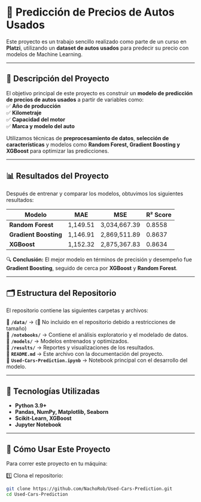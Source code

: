 # 🚗 Predicción de Precios de Autos Usados  

Este proyecto es un trabajo sencillo realizado como parte de un curso en **Platzi**, utilizando un **dataset de autos usados** para predecir su precio con modelos de Machine Learning.  

---

## 📌 **Descripción del Proyecto**  
El objetivo principal de este proyecto es construir un **modelo de predicción de precios de autos usados** a partir de variables como:  
✅ **Año de producción**  
✅ **Kilometraje**  
✅ **Capacidad del motor**  
✅ **Marca y modelo del auto**  

Utilizamos técnicas de **preprocesamiento de datos**, **selección de características** y modelos como **Random Forest, Gradient Boosting y XGBoost** para optimizar las predicciones.  

---

## 📊 **Resultados del Proyecto**  
Después de entrenar y comparar los modelos, obtuvimos los siguientes resultados:

| **Modelo**          | **MAE**       | **MSE**        | **R² Score**  |
|--------------------|--------------|--------------|--------------|
| **Random Forest**   | 1,149.51     | 3,034,667.39 | 0.8558       |
| **Gradient Boosting** | 1,146.91   | 2,869,511.89 | 0.8637       |
| **XGBoost**         | 1,152.32     | 2,875,367.83 | 0.8634       |

🔍 **Conclusión:** El mejor modelo en términos de precisión y desempeño fue **Gradient Boosting**, seguido de cerca por **XGBoost** y **Random Forest**.

---

## 🗂️ **Estructura del Repositorio**  
El repositorio contiene las siguientes carpetas y archivos:  

📂 **`/data/`** → (📎 No incluido en el repositorio debido a restricciones de tamaño)  
📂 **`/notebooks/`** → Contiene el análisis exploratorio y el modelado de datos.  
📂 **`/models/`** → Modelos entrenados y optimizados.  
📂 **`/results/`** → Reportes y visualizaciones de los resultados.  
📄 **`README.md`** → Este archivo con la documentación del proyecto.  
📄 **`Used-Cars-Prediction.ipynb`** → Notebook principal con el desarrollo del modelo.  

---

## 🚀 **Tecnologías Utilizadas**  
- **Python 3.9+**  
- **Pandas, NumPy, Matplotlib, Seaborn**  
- **Scikit-Learn, XGBoost**  
- **Jupyter Notebook**  

---

## 📌 **Cómo Usar Este Proyecto**  
Para correr este proyecto en tu máquina:  

1️⃣ Clona el repositorio:  
   ```bash
   git clone https://github.com/NachoRob/Used-Cars-Prediction.git
   cd Used-Cars-Prediction